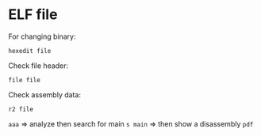 # ELF file

For changing binary:

`hexedit file`&#x20;

Check file header:

`file file`

Check assembly data:

`r2 file`

`aaa` => analyze then search for main `s main` => then show a disassembly `pdf`
